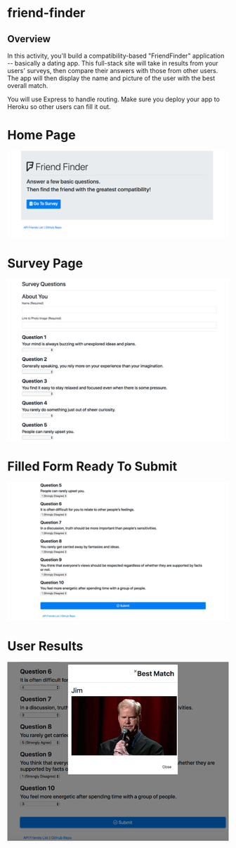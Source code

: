 # friend-finder
## Overview

In this activity, you'll build a compatibility-based "FriendFinder" application -- basically a dating app. This full-stack site will take in results from your users' surveys, then compare their answers with those from other users. The app will then display the name and picture of the user with the best overall match.

You will use Express to handle routing. Make sure you deploy your app to Heroku so other users can fill it out.

# Home Page 
![Home](images/Home_Page.png)


# Survey Page 
![Survey](images/Survey_Page.png)

# Filled Form Ready To Submit 

![Complete](images/Filled_submitbtn.png)

# User Results 

![Result](images/result.png)